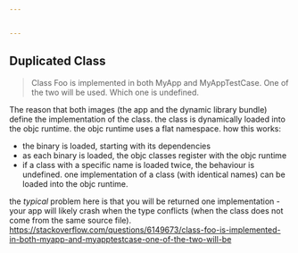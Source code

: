 ```yaml
---


---
```


<h2 id="duplicated-class">Duplicated Class</h2>
<blockquote>
<p>Class Foo is implemented in both MyApp and MyAppTestCase. One of the two will be used. Which one is undefined.</p>
</blockquote>
<p>The reason that both images (the app and the dynamic library bundle) define the implementation of the class. the class is dynamically loaded into the objc runtime. the objc runtime uses a flat namespace. how this works:</p>
<ul>
<li>the binary is loaded, starting with its dependencies</li>
<li>as each binary is loaded, the objc classes register with the objc runtime</li>
<li>if a class with a specific name is loaded twice, the behaviour is undefined. one implementation of a class (with identical names) can be loaded into the objc runtime.</li>
</ul>
<p>the  <em>typical</em>  problem here is that you will be returned one implementation - your app will likely crash when the type conflicts (when the class does not come from the same source file).<br>
<a href="https://stackoverflow.com/questions/6149673/class-foo-is-implemented-in-both-myapp-and-myapptestcase-one-of-the-two-will-be">https://stackoverflow.com/questions/6149673/class-foo-is-implemented-in-both-myapp-and-myapptestcase-one-of-the-two-will-be</a></p>
<h2 id="section"></h2>

